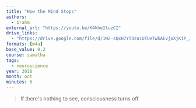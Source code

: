 ```yaml
---
title: "How the Mind Stops"
authors:
  - brahm
external_url: "https://youtu.be/K4kheItuzCI"
drive_links:
  - "https://drive.google.com/file/d/1M2-sQxH7YT3zu1UTUHTwkAEvjoXjKiP_/view?usp=drivesdk"
formats: [m4a]
base_value: 0.2
course: samatha
tags:
  - neuroscience
year: 2018
month: oct
minutes: 6
---
```


> If there's nothing to see, consciousness turns off

